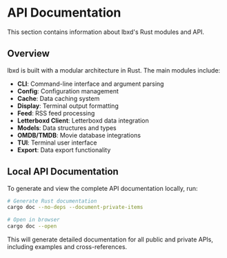 # API Documentation

This section contains information about lbxd's Rust modules and API.

## Overview

lbxd is built with a modular architecture in Rust. The main modules include:

- **CLI**: Command-line interface and argument parsing
- **Config**: Configuration management
- **Cache**: Data caching system
- **Display**: Terminal output formatting
- **Feed**: RSS feed processing
- **Letterboxd Client**: Letterboxd data integration
- **Models**: Data structures and types
- **OMDB/TMDB**: Movie database integrations
- **TUI**: Terminal user interface
- **Export**: Data export functionality

## Local API Documentation

To generate and view the complete API documentation locally, run:

```bash
# Generate Rust documentation
cargo doc --no-deps --document-private-items

# Open in browser
cargo doc --open
```

This will generate detailed documentation for all public and private APIs, including examples and cross-references.
